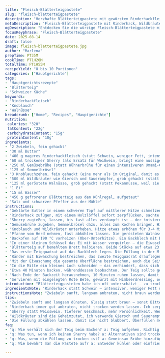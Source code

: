 ```yaml
---
title: "Fleisch-Blätterteigpastete"
slug: "fleisch-blatterteigpastete"
description: "Herzhafte Blätterteigpastete mit gewürztem Rinderhackfleisch, Wildkräutern und knackigen gerösteten Walnüssen. Die Füllung wird mit trockenem Sherry und Gemüsebrühe verfeinert, gekocht bis zum perfekten Austrocknen, dann gebacken, bis die Kruste goldbraun und knusprig ist. Einfach vorzubereiten, ideal für 8 bis 10 Personen, ohne Laktose geeignet und mit einem Twist durch frische Wildkräuter und kräftige Gewürze. Aromatisch, saftig, mit einem Hauch Knoblauch und der Textur von Walnussstücken, die das Fleisch ergänzt."
metaDescription: "Fleisch-Blätterteigpastete mit Rinderhack, Wildkräutern und Walnüssen – eine aromatische, saftige Hauptspeise, die Eindruck macht."
ogDescription: "Entdecken Sie die würzige Fleisch-Blätterteigpastete mit Rinderhack und gerösteten Walnüssen – perfekt für einen besonderen Anlass."
focusKeyphrase: "Fleisch-Blätterteigpastete"
date: 2025-08-14
draft: false
image: fleisch-blatterteigpastete.jpg
author: "Marlena"
prepTime: PT35M
cookTime: PT1H20M
totalTime: PT1H55M
recipeYield: "8 bis 10 Portionen"
categories: ["Hauptgerichte"]
tags:
- "Hauptgerichtsrezepte"
- "Blätterteig"
- "Schweizer Küche"
keywords:
- "Rinderhackfleisch"
- "Knoblauch"
- "Walnüsse"
breadcrumb: ["Home", "Recipes", "Hauptgerichte"]
nutrition: 
 calories: "320"
 fatContent: "22g"
 carbohydrateContent: "15g"
 proteinContent: "18g"
ingredients:
- "2 Zwiebeln, fein gehackt"
- "30 ml Butter"
- "400 g mageres Rinderhackfleisch (statt Schwein, weniger Fett, intensiver Geschmack)"
- "60 ml trockener Sherry (als Ersatz für Weißwein, bringt eine nussige Tiefe)"
- "250 ml Gemüsebrühe (statt Hühnerbrühe für einen intensiveren Umami-Geschmack)"
- "125 ml Semmelbrösel"
- "3 Knoblauchzehen, fein gehackt (eine mehr als im Original, damit es würziger wird)"
- "500 ml Wildkräuter wie Giersch und Sauerampfer, grob gehackt (statt Rucola, für mehr Tiefe)"
- "125 ml geröstete Walnüsse, grob gehackt (statt Pekannüsse, weil sie besser durchhalten im Backofen)"
- "1 Ei"
- "15 ml Wasser"
- "450 g gefrorener Blätterteig aus dem Kühlregal, aufgetaut"
- "Salz und schwarzer Pfeffer aus der Mühle"
instructions:
- "Geklärte Butter in einem schweren Topf auf mittlerer Hitze schmelzen, darin die Zwiebeln langsam glasig dünsten, ca. 8 Minuten, nicht bräunen lassen – sonst wird die Füllung bitter."
- "Rinderhack zufügen, mit einem Holzlöffel sofort zerpflücken, sachte anbraten, bis kein rohes Fleisch mehr sichtbar ist, aber noch saftig - keine zu starke Hitze, sonst bleibt’s trocken."
- "Sherry zugießen, lassen, bis fast alles verdampft ist – der knisternde Sound gibt den Tipp, wenn er verkocht ist."
- "Gemüsebrühe zugeben, Semmelbrösel dazu, alles zum Kochen bringen. Hitze reduzieren, sanft und offen köcheln lassen, bis die Masse dick und sämig wird, mindestens 25 Minuten, stückweise umrühren, damit nichts ansetzt."
- "Knoblauch und Wildkräuter unterheben, Hitze etwas erhöhen für 3-4 Minuten, damit die Kräuter zusammenfallen, aber ihr Aroma behalten. Mit Salz und Pfeffer kräftig abschmecken."
- "Pfanne vom Herd nehmen, fast abkühlen lassen. Die gerösteten Walnüsse unterheben. Die Nüsse sorgen für den Biss, knacken beim Beißen."
- "Backofen auf 190 °C vorheizen (Ober-Unterhitze). Ein Backblech mit Backpapier auslegen – das hilft gegen Anbacken und macht das Reinigen schneller."
- "In einer kleinen Schüssel das Ei mit Wasser verquirlen – die Eiwaschung sorgt für Glanz und schützt vor Aufgehen an den Rändern."
- "Blätterteig auf bemehltem Brett halbieren. Beide Stücke auf etwa 23 cm Quadrate ausrollen, nicht zu dünn, sonst reißen sie beim Füllen."
- "Das erste Teigquadrat auf das Backblech legen. Die Füllung in der Mitte verteilen, dabei 1,5 cm Abstand zu allen Seiten lassen – ansonsten läuft alles raus."
- "Ränder mit Eiwaschung bestreichen, das zweite Teigquadrat drauflegen, vorsichtig andrücken. Überstehende Ränder grob abschneiden. Die Kanten mit einer Gabel leicht andrücken, besser dicht."
- "Mit der Eiwaschung die gesamte Oberfläche bestreichen, auch die Seitenränder, dann ein scharfes Messer nehmen und vorsichtig Muster oberflächig einschneiden. Nicht zu tief, sonst entweicht die Füllung beim Backen."
- "In die Mitte ein kleines Loch schneiden – das verhindert, dass sich der Dampf staut und die Pastete aufplatzt."
- "Etwa 40 Minuten backen, währenddessen beobachten. Der Teig sollte goldbraun werden und hohl klingen, wenn man leicht draufklopft. Der Duft von gebratenem Fleisch und Walnüssen kommt langsam durch die Küche."
- "Nach Ende der Backzeit herausnehmen, 10 Minuten ruhen lassen, damit sich der Saft in der Füllung setzt. Zu früh anschneiden, fällt auseinander wie früher meine erste Pastete…"
- "Servieren mit eingelegten Rote Bete, gewürzt mit Himbeerdressing, oder einem fruchtigen, leicht scharfen Relish, z.B. Mango-Chutney – hebt den kräftigen Geschmack auf."
introduction: "Blätterteigpasteten habe ich oft unterschätzt – zu trocken oder zu fettig war meine Erfahrung bislang. Das hier ist ein Kandidat, bei dem alles praktisch zusammenkommt: das Fleisch bleibt saftig, die Kruste wird wirklich knusprig, und vor allem sorgt die Würze aus Sherry statt Wein für den besonderen Kick. Das Zusammenspiel von Wildkräutern und gerösteten Walnüssen gibt Textur und Aroma, ohne die Pastete zu überladen. Geduldig muss man sein bei der Reduktion, aber genau daran merkt man, wann der richtige Moment fürs Backen gekommen ist. Wichtig ist immer, die Füllung genug abkühlen zu lassen, sonst blubbert sie aus dem Teig. Ein bisschen Übung, und man hat eine Hauptspeise, die beim nächsten Essen Eindruck macht."
ingredientsNote: "Rinderhack statt Schwein – intensiver, weniger Fett und besser für die Füllung. Statt Weißwein einen trockenen Sherry verwenden, verleiht Tiefe und eine nussige Note im Geschmack. Gemüsebrühe macht die Basis etwas kräftiger als Hühnerbrühe. Mehr Knoblauch für frische Schärfe. Wildkräuter wie Giersch und Sauerampfer bieten eine spannende Alternative zu Rucola – bringen Persönlichkeit in die Mischung. Walnüsse sind stabiler als Pekannüsse beim Backen, bleiben knusprig und verschmelzen nicht zu sehr mit der Füllung. Blätterteig keinesfalls zu dünn ausrollen – leichter Reiß-Risiko. Eiwaschung unbedingt bis an die Ränder pinseln, um Aufgehen zu verhindern. Wichtig: nasse Hände vermeiden, sonst klebt der Teig."
instructionsNote: "Zwiebeln sanft, langsam anbraten, nicht braun werden lassen – sonst Bitterstoffe. Fleisch mit Holzlöffel zerkleinern, Hitze kontrollieren, nicht austrocknen. Sherry einkochen lassen, bis knapp trocken, gibt ein tolles Aroma und der Ansatz klackert, wenn Flüssigkeit weg ist. Reduktion der Brühe und Brösel dickt die Masse, geduldig sein, am Anfang zäh, am Ende cremig. Wildkräuter kurz mitgaren bis sie zusammenfallen, Knoblauch vorher unbeding hinzufügen, sonst wird er roh und scharf. Ein gleichmäßiges Abkühlen der Füllung verhindert Aufplatzen des Teigs. Beim Füllen großzügig, aber keine Überfüllung – das ist ein Anfängerfehler. Teig quadratisch abschneiden, Kanten andrücken, Muster vorsichtig einschneiden – zu tief, und die Füllung läuft raus. Ofen genau beobachten, Farbe und Geruch sagen mehr als Uhrzeit. Nach Backen ruhen lassen, sonst fällt die Pastete zusammen."
tips:
- "Zwiebeln sanft und langsam dünsten. Glasig statt braun – sonst Bitterstoffe. Ich habe oft zu kurz gedünstet, wichtig, Geduld zu haben. Aroma steigt, wenn sie langsam weich werden. Dazu Hitze kontrollieren, dass nichts anbrennt."
- "Rinderhack immer gut anbraten, nicht trocken werden lassen. Ich zerpflücke es sofort mit einem Holzlöffel. Keine zu hohe Hitze verwenden. Zart und saftig bleibt das Fleisch, wenn es konstant bewegt wird. Präzision ist der Schlüssel zum perfekten Braten."
- "Sherry statt Weisswein. Tieferer Geschmack, mehr Persönlichkeit. Wenn der Sherry einkocht, darauf achten – klackerndes Geräusch, wenn Flüssigkeit verdampft. Hier merkt man, dass der Moment gekommen ist, alles gut verbläst und die Aromen sich entfalten."
- "Wildkräuter sind die Geheimzutat, ich verwende Giersch und Sauerampfer. Erdnüsse sind nicht stabil beim Backen. Walnüsse geben Biss und bleiben knusprig. Ich habe sie einfach grob gehackt, was toll funktioniert hat. Den Unterschied merkt man in der Textur."
- "Die Füllung abkühlen lassen, damit sie nicht blubbert. Überfüllen meiden. Ich habe einmal zu viel genommen, und die Pastete lief aus. Eine Herausforderung, die Füllung perfekt zu portionieren – einfach ein paar Versuche mehr machen."
faq:
- "q: Wie verhält sich der Teig beim Backen? a: Teig aufgehen. Richtig braun werden. Behaltsanblick wichtig. Klopfprobe: hohl klingt gut. Duft von Walnüssen zeigt an – die Pastete ist fast fertig."
- "q: Was tun, wenn ich keinen Sherry habe? a: Alternativen sind trockener Weißwein oder ein wenig Balsamico. Aromen variieren. Sherry bringt die spezielle Tiefe. Macht wirklich einen Unterschied in der Füllung."
- "q: Was, wenn die Füllung zu trocken ist? a: Gemeinsam Brühe hinzufügen. Danach wieder sanft köcheln. Zu viel Hitze vermeiden. Flüssigkeit ist der Friend hier. Eine feuchte Füllung ist die Basis für den Genuss."
- "q: Wie bewahrt man die Pastete auf? a: Entweder kühlen oder einfrieren. Klare Behälter nutzen. Vor dem Aufwärmen abdecken, damit nichts austrocknet. Ich habe oft überhitzte Reste gehabt."

---
```

